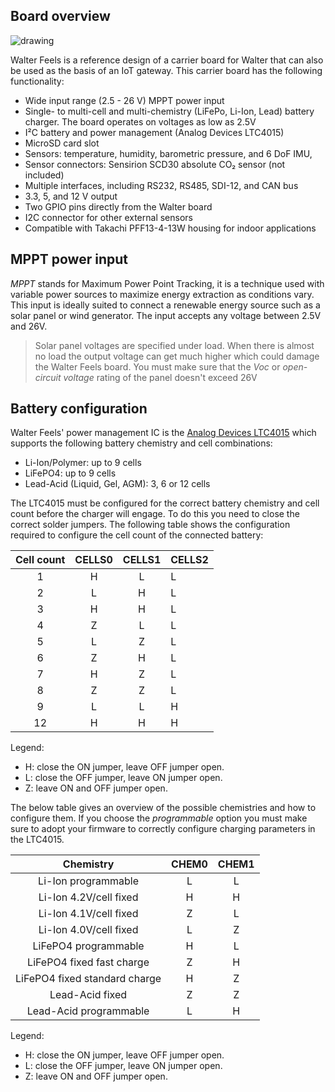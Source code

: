 ## Board overview

![drawing](./img/walter-feels-transparent-01.png)

Walter Feels is a reference design of a carrier board for Walter that can also
be used as the basis of an IoT gateway. This carrier board has the following 
functionality:

 - Wide input range (2.5 - 26 V) MPPT power input
 - Single- to multi-cell and multi-chemistry (LiFePo, Li-Ion, Lead) battery
   charger. The board operates on voltages as low as 2.5V
 - I²C battery and power management (Analog Devices LTC4015)
 - MicroSD card slot
 - Sensors: temperature, humidity, barometric pressure, and 6 DoF IMU,
 - Sensor connectors: Sensirion SCD30 absolute CO₂ sensor (not included)
 - Multiple interfaces, including RS232, RS485, SDI-12, and CAN bus
 - 3.3, 5, and 12 V output
 - Two GPIO pins directly from the Walter board
 - I2C connector for other external sensors
 - Compatible with Takachi PFF13-4-13W housing for indoor applications

## MPPT power input

*MPPT* stands for Maximum Power Point Tracking, it is a technique used with
variable power sources to maximize energy extraction as conditions vary. This 
input is ideally suited to connect a renewable energy source such as a solar
panel or wind generator. The input accepts any voltage between 2.5V and 26V. 

> Solar panel voltages are specified under load. When there is almost no load
> the output voltage can get much higher which could damage the Walter Feels 
> board. You must make sure that the *Voc* or *open-circuit voltage* rating of
> the panel doesn't exceed 26V

## Battery configuration

Walter Feels' power management IC is the
[Analog Devices LTC4015](https://www.analog.com/en/products/ltc4015.html) which 
supports the following battery chemistry and cell combinations:
 - Li-Ion/Polymer: up to 9 cells
 - LiFePO4: up to 9 cells
 - Lead-Acid (Liquid, Gel, AGM): 3, 6 or 12 cells

The LTC4015 must be configured for the correct battery chemistry and cell count
before the charger will engage. To do this you need to close the correct solder
jumpers. The following table shows the configuration required to configure the 
cell count of the connected battery:

| Cell count | CELLS0 | CELLS1 | CELLS2 |
|:----------:|:------:|:------:|--------|
| 1          | H      | L      | L      |
| 2          | L      | H      | L      |
| 3          | H      | H      | L      |
| 4          | Z      | L      | L      |
| 5          | L      | Z      | L      |
| 6          | Z      | H      | L      |
| 7          | H      | Z      | L      |
| 8          | Z      | Z      | L      |
| 9          | L      | L      | H      |
| 12         | H      | H      | H      |

Legend:
 - H: close the ON jumper, leave OFF jumper open.
 - L: close the OFF jumper, leave ON jumper open.
 - Z: leave ON and OFF jumper open.

The below table gives an overview of the possible chemistries and how to
configure them. If you choose the *programmable* option you must make sure to
adopt your firmware to correctly configure charging parameters in the LTC4015.

|           Chemistry           | CHEM0 | CHEM1 |
|:-----------------------------:|:-----:|:-----:|
| Li-Ion programmable           | L     | L     |
| Li-Ion 4.2V/cell fixed        | H     | H     |
| Li-Ion 4.1V/cell fixed        | Z     | L     |
| Li-Ion 4.0V/cell fixed        | L     | Z     |
| LiFePO4 programmable          | H     | L     |
| LiFePO4 fixed fast charge     | Z     | H     |
| LiFePO4 fixed standard charge | H     | Z     |
| Lead-Acid fixed               | Z     | Z     |
| Lead-Acid programmable        | L     | H     |

Legend:
 - H: close the ON jumper, leave OFF jumper open.
 - L: close the OFF jumper, leave ON jumper open.
 - Z: leave ON and OFF jumper open.